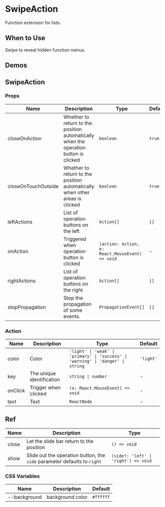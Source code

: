 # SwipeAction

Function extension for lists.

## When to Use

Swipe to reveal hidden function menus.

## Demos

<code src="./demos/demo1.tsx"></code>

## SwipeAction

### Props

| Name                | Description                                                                          | Type                                            | Default |
| ------------------- | ------------------------------------------------------------------------------------ | ----------------------------------------------- | ------- |
| closeOnAction       | Whether to return to the position automatically when the operation button is clicked | `boolean`                                       | `true`  |
| closeOnTouchOutside | Whether to return to the position automatically when other areas is clicked          | `boolean`                                       | `true`  |
| leftActions         | List of operation buttons on the left                                                | `Action[]`                                      | `[]`    |
| onAction            | Triggered when operation button is clicked                                           | `(action: Action, e: React.MouseEvent) => void` | -       |
| rightActions        | List of operation buttons on the right                                               | `Action[]`                                      | `[]`    |
| stopPropagation     | Stop the propagation of some events.                                                 | `PropagationEvent[]`                            | `[]`    |

### Action

| Name    | Description               | Type                                                                             | Default   |
| ------- | ------------------------- | -------------------------------------------------------------------------------- | --------- |
| color   | Color                     | `'light' \| 'weak' \| 'primary' \| 'success' \| 'warning' \| 'danger' \| string` | `'light'` |
| key     | The unique identification | `string \| number`                                                               | -         |
| onClick | Trigger when clicked      | `(e: React.MouseEvent) => void`                                                  | -         |
| text    | Text                      | `ReactNode`                                                                      | -         |

## Ref

| Name  | Description                                                              | Type                                 |
| ----- | ------------------------------------------------------------------------ | ------------------------------------ |
| close | Let the slide bar return to the position                                 | `() => void`                         |
| show  | Slide out the operation button, the `side` parameter defaults to `right` | `(side?: 'left' \| 'right') => void` |

### CSS Variables

| Name         | Description      | Default   |
| ------------ | ---------------- | --------- |
| --background | background color | `#ffffff` |
